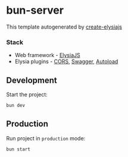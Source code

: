 # bun-server

This template autogenerated by [create-elysiajs](https://github.com/kravetsone/create-elysiajs)

### Stack
- Web framework - [ElysiaJS](https://elysiajs.com/)
- Elysia plugins - [CORS](https://elysiajs.com/plugins/cors.html), [Swagger](https://elysiajs.com/plugins/swagger.html), [Autoload](https://github.com/kravetsone/elysia-autoload)

## Development

Start the project:

```bash
bun dev
```

## Production

Run project in `production` mode:

```bash
bun start
```